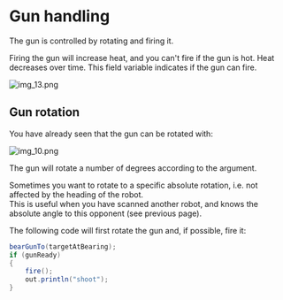 ﻿# Gun handling

The gun is controlled by rotating and firing it.

Firing the gun will increase heat, and you can't fire if the gun is hot. 
Heat decreases over time. This field variable indicates if the gun can fire.

![img_13.png](img_13.png)

## Gun rotation

You have already seen that the gun can be rotated with:

![img_10.png](img_10.png)

The gun will rotate a number of degrees according to the argument.

Sometimes you want to rotate to a specific absolute rotation, i.e. not affected by the heading of the robot.\
This is useful when you have scanned another robot, and knows the absolute angle to this opponent (see previous page).

The following code will first rotate the gun and, if possible, fire it:

```java
bearGunTo(targetAtBearing);
if (gunReady)
{
    fire();
    out.println("shoot");
}
```